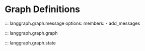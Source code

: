 # Graph Definitions

::: langgraph.graph.message
    options:
      members:
        - add_messages

::: langgraph.graph.graph

::: langgraph.graph.state

